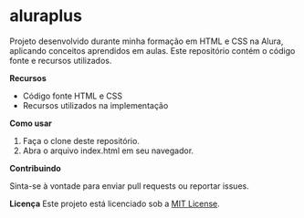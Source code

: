 # aluraplus
Projeto desenvolvido durante minha formação em HTML e CSS na Alura, aplicando conceitos aprendidos em aulas. Este repositório contém o código fonte e recursos utilizados.

**Recursos**

- Código fonte HTML e CSS
- Recursos utilizados na implementação

**Como usar**

1. Faça o clone deste repositório.
2. Abra o arquivo index.html em seu navegador.

**Contribuindo**

Sinta-se à vontade para enviar pull requests ou reportar issues.

**Licença**
Este projeto está licenciado sob a <span style="color:blue">[MIT License](LICENSE)</span>.

